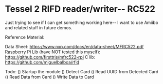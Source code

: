 # Tessel 2 RIFD reader/writer-- RC522 

Just trying to see if I can get something working here-- I want to use Amiibo and related stuff in future demos.

Reference Material:

Data Sheet: https://www.nxp.com/docs/en/data-sheet/MFRC522.pdf
Raspberry Pi Lib (have NOT tested this myself): https://github.com/firsttris/mfrc522-rpi
C lib: https://github.com/miguelbalboa/rfid

Todo:
() Startup the module
() Detect Card
() Read UUID from Detected Card
() Read Data from Card
() Write Data to Card